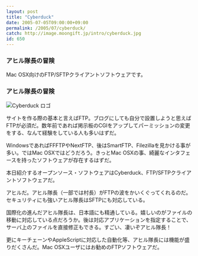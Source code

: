 ```yaml
---
layout: post
title: "Cyberduck"
date: 2005-07-05T09:00:00+09:00
permalink: /2005/07/cyberduck/
catch: http://image.moongift.jp/intro/cyberduck.jpg
id: 650
---
```

### アヒル隊長の冒険
  
Mac OSX向けのFTP/SFTPクライアントソフトウェアです。  
<!--more-->  

### アヒル隊長の冒険
  

![Cyberduck ロゴ](http://image.moongift.jp/intro/cyberduck.jpg "Cyberduck ロゴ")

  

サイトを作る際の基本と言えばFTP。ブログにしても自分で設置しようと思えばFTPが必須だ。数年前であれば掲示板のCGIをアップしてパーミッションの変更をする、なんて経験をしている人も多いはずだ。

  

WindowsであればFFFTPやNextFTP、後はSmartFTP、Filezillaを見かける事が多い。ではMac OSXではどうだろう。きっとMac OSXの事、綺麗なインタフェースを持ったソフトウェアが存在するはずだ。

  

本日紹介するオープンソース・ソフトウェアはCyberduck、FTP/SFTPクライアントソフトウェアだ。

  

アヒルだ。アヒル隊長（一部では村長）がFTPの波をかいくぐってくれるのだ。セキュリティにも強いアヒル隊長はSFTPにも対応している。

  

国際化の進んだアヒル隊長は、日本語にも精通している。嬉しいのがファイルの移動に対応している点だろうか。後は対応アプリケーションを指定することで、サーバ上のファイルを直接修正もできる。すごい、凄いぞアヒル隊長！

  

更にキーチェーンやAppleScriptに対応した自動化等、アヒル隊長には機能が盛りだくさんだ。Mac OSXユーザにはお勧めのFTPソフトウェアだ。

